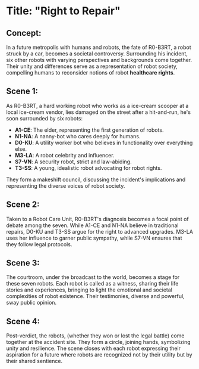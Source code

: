 # Title: "Right to Repair"

## Concept: 
In a future metropolis with humans and robots, the fate of R0-B3RT, a robot struck by a car, becomes a societal controversy. Surrounding his incident, six other robots with varying perspectives and backgrounds come together. 
Their unity and differences serve as a representation of robot society, compelling humans to reconsider notions of robot **healthcare rights**.

## Scene 1:
As R0-B3RT, a hard working robot who works as a ice-cream scooper at a local ice-cream vendor, lies damaged on the street after a hit-and-run, he's soon surrounded by six robots: 

- **A1-CE**: The elder, representing the first generation of robots.
- **N1-NA**: A nanny-bot who cares deeply for humans.
- **D0-KU**: A utility worker bot who believes in functionality over everything else.
- **M3-LA**: A robot celebrity and influencer.
- **S7-VN**: A security robot, strict and law-abiding.
- **T3-SS**: A young, idealistic robot advocating for robot rights.

They form a makeshift council, discussing the incident's implications and representing the diverse voices of robot society.

## Scene 2:
Taken to a Robot Care Unit, R0-B3RT's diagnosis becomes a focal point of debate among the seven. While A1-CE and N1-NA believe in traditional repairs, D0-KU and T3-SS argue for the right to advanced upgrades. M3-LA uses her influence to garner public sympathy, while S7-VN ensures that they follow legal protocols.

## Scene 3:
The courtroom, under the broadcast to the world, becomes a stage for these seven robots. Each robot is called as a witness, sharing their life stories and experiences, bringing to light the emotional and societal complexities of robot existence. Their testimonies, diverse and powerful, sway public opinion.

## Scene 4:
Post-verdict, the robots, (whether they won or lost the legal battle) come together at the accident site. They form a circle, joining hands, symbolizing unity and resilience. The scene closes with each robot expressing their aspiration for a future where robots are recognized not by their utility but by their shared sentience.
